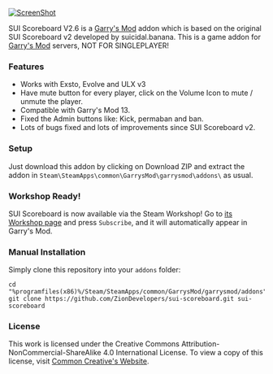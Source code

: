 [![ScreenShot](https://raw.githubusercontent.com/ZionDevelopers/sui-scoreboard/master/logo.jpg)][workshop]

SUI Scoreboard V2.6 is a [Garry's Mod][] addon which is based on the original SUI Scoreboard v2 developed by suicidal.banana.
This is a game addon for [Garry's Mod][] servers, NOT FOR SINGLEPLAYER!

### Features

* Works with Exsto, Evolve and ULX v3
* Have mute button for every player, click on the Volume Icon to mute / unmute the player.
* Compatible with Garry's Mod 13.
* Fixed the Admin buttons like: Kick, permaban and ban.
* Lots of bugs fixed and lots of improvements since SUI Scoreboard v2.

### Setup

Just download this addon by clicking on Download ZIP and extract the addon in ````Steam\SteamApps\common\GarrysMod\garrysmod\addons\```` as usual.

### Workshop Ready!

SUI Scoreboard is now available via the Steam Workshop! Go to [its Workshop page][workshop] and press `Subscribe`, and it will automatically appear in Garry's Mod.

### Manual Installation

Simply clone this repository into your `addons` folder:

    cd "%programfiles(x86)%/Steam/SteamApps/common/GarrysMod/garrysmod/addons"
    git clone https://github.com/ZionDevelopers/sui-scoreboard.git sui-scoreboard

### License

This work is licensed under the Creative Commons Attribution-NonCommercial-ShareAlike 4.0 International License.
To view a copy of this license, visit [Common Creative's Website][License].

[Garry's Mod]: <http://garrysmod.com/>
[workshop]: <http://steamcommunity.com/sharedfiles/filedetails/?id=160121673>
[Exsto]: <https://github.com/prefanatic/exsto>
[License]: <https://creativecommons.org/licenses/by-nc-sa/4.0/>
